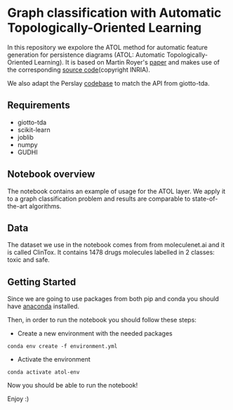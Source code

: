 # Graph classification with Automatic Topologically-Oriented Learning

In this repository we expolore the ATOL method for automatic feature generation for persistence diagrams (ATOL: Automatic Topologically-Oriented Learning). It is based on Martin Royer's [paper](https://arxiv.org/pdf/1909.13472.pdf) and makes use of  the corresponding [source code](https://github.com/martinroyer/atol)(copyright INRIA). 

We also adapt the Perslay [codebase](https://github.com/MathieuCarriere/perslay) to match the API from giotto-tda.


## Requirements
  * giotto-tda
  * scikit-learn
  * joblib
  * numpy
  * GUDHI
 
 ## Notebook overview
 The notebook contains an example of usage for the ATOL layer. We apply it 
 to a graph classification problem and results are comparable to 
 state-of-the-art algorithms. 
 
 ## Data
 The dataset we use in the notebook comes from from moleculenet.ai 
 and it is called ClinTox. It contains 1478 drugs molecules labelled in 2 classes: 
 toxic and safe.
 
 ## Getting Started
 Since we are going to use packages from both pip and conda you should have 
 [anaconda](https://www.anaconda.com/distribution/?gclid=Cj0KCQiAvJXxBRCeARIsAMSkApqg-qkK5wu2lEGCutGt3Oy0j2GT21HsFtmPyD6Il6VhOVKbPnNM_y8aAu3qEALw_wcB) 
 installed. 
 
 Then, in order to run the notebook you should follow these steps:
 
 - Create a new environment with the needed packages
 
 ``conda env create -f environment.yml``

 - Activate the environment
 
 ``conda activate atol-env``
 
 Now you should be able to run the notebook! 
 
 Enjoy :) 
